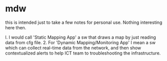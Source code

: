 # mdw

this is intended just to take a few notes for personal use. Nothing interesting here then. 

l. I would call 'Static Mapping App' a  sw that draws a map by just reading data from cfg file.
2. For 'Dynamic Mapping/Monitoring App' I mean a sw which can collect real-time data from the network, and then show contextualized alerts    to help ICT team to troubleshooting the infrastructure. 
